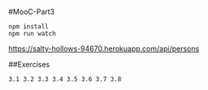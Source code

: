 #MooC-Part3

```
npm install
npm run watch
```
https://salty-hollows-94670.herokuapp.com/api/persons

##Exercises
```
3.1 3.2 3.3 3.4 3.5 3.6 3.7 3.8
```
